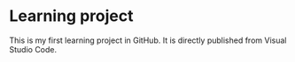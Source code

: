 # Learning project
This is my first learning project in GitHub. It is directly published from Visual Studio Code.